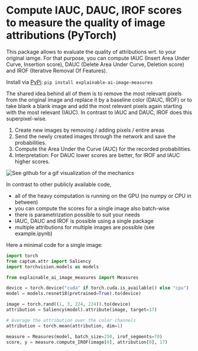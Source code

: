 # Compute IAUC, DAUC, IROF scores to measure the quality of image attributions (PyTorch)

This package allows to evaluate the quality of attributions wrt. to your original iamge. 
For that purpose, you can compute IAUC (Insert Area Under Curve, Insertion score), DAUC (Delete Area Under Curve, Deletion score) and IROF (Iterative Removal Of Features).

Install via [PyPi](https://pypi.org/project/explainable-ai-image-measures/):
``pip install explainable-ai-image-measures``

The shared idea behind all of them is to remove the most relevant pixels from the original image and replace it by a baseline color (DAUC, IROF) or to take blank a blank image and add the most relevant pixels again starting with the most relevant (IAUC). In contrast to IAUC and DAUC, IROF does this superpixel-wise. 
1. Create new images by removing / adding pixels / entire areas
2. Send the newly created images through the network and save the probabilities.
3. Compute the Area Under the Curve (AUC) for the recorded probabilities. 
4. Interpretation: For DAUC lower scores are better, for IROF and IAUC higher scores.

![See github for a gif visualization of the mechanics](irof.gif)

In contrast to other publicly available code, 
* all of the heavy computation is running on the GPU (no numpy or CPU in between)
* you can compute the scores for a single image also batch-wise
* there is parametrization possible to suit your needs
* IAUC, DAUC and IROF is possible using a single package
* multiple attributions for multiple images are possible (see example.ipynb)

Here a minimal code for a single image: 
```python
import torch
from captum.attr import Saliency
import torchvision.models as models

from explainable_ai_image_measures import Measures

device = torch.device("cuda" if torch.cuda.is_available() else "cpu")
model = models.resnet18(pretrained=True).to(device)

image = torch.rand((1, 3, 224, 224)).to(device)
attribution = Saliency(model).attribute(image, target=17)

# Average the attribution over the color channels
attribution = torch.mean(attribution, dim=1)

measure = Measures(model, batch_size=250, irof_segments=70)
score, y = measure.compute_IROF(image[0], attribution[0], 17)

```

